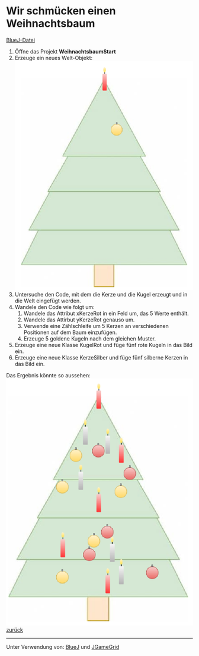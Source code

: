   <meta charset="utf-8" />
  <title>Informatik</title>
  <link rel="stylesheet" href="https://Hi2272.github.io/StyleMD.css">

# Wir schmücken einen Weihnachtsbaum
[BlueJ-Datei](WeihnachtsbaumStart.jar)
1. Öffne das Projekt **WeihnachtsbaumStart**
2. Erzeuge ein neues Welt-Objekt:  
![alt text](2024-12-10_10-05.png)
3. Untersuche den Code, mit dem die Kerze und die Kugel erzeugt und in die Welt eingefügt werden.
4. Wandele den Code wie folgt um:
   1. Wandele das Attribut xKerzeRot in ein Feld um, das 5 Werte enthält.
   2. Wandele das Attirbut yKerzeRot genauso um.
   3. Verwende eine Zählschleife um 5 Kerzen an verschiedenen Positionen auf dem Baum einzufügen.
   4. Erzeuge 5 goldene Kugeln nach dem gleichen Muster.
5. Erzeuge eine neue Klasse KugelRot und füge fünf rote Kugeln in das Bild ein.
6. Erzeuge eine neue Klasse KerzeSilber und füge fünf silberne Kerzen in das Bild ein.

Das Ergebnis könnte so aussehen:  
![alt text](2024-12-10_10-12.png)  
[zurück](../../index.html)  
****

Unter Verwendung von:
 <a href='https://www.bluej.org'>BlueJ</a> und 
 <a href='http://www.java-online.ch/gamegrid/gamegridEnglish/index.php?inhalt_links=navigation.inc.php&inhalt_mitte=grundelemente/grid.inc.php'> JGameGrid</a>